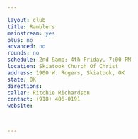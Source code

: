 ```yaml
---

layout: club
title: Ramblers
mainstream: yes
plus: no
advanced: no
rounds: no
schedule: 2nd &amp; 4th Friday, 7:00 PM
location: Skiatook Church Of Christ
address: 1900 W. Rogers, Skiatook, OK
state: OK
directions: 
caller: Ritchie Richardson
contact: (918) 406-0191
website: 



---
```


